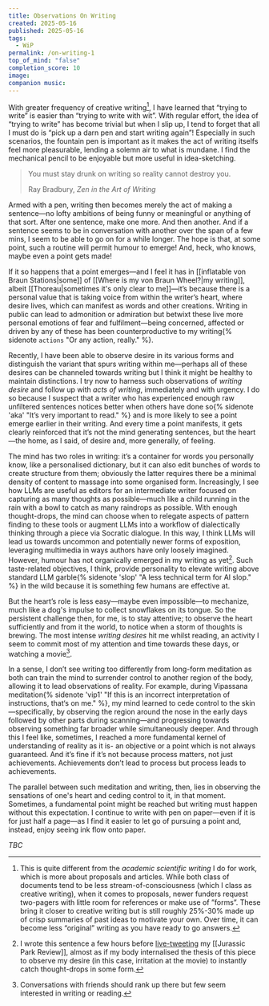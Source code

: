 ```yaml
---
title: Observations On Writing
created: 2025-05-16
published: 2025-05-16
tags:
  - WiP
permalink: /on-writing-1
top_of_mind: "false"
completion_score: 10
image: 
companion music:
---
```

With greater frequency of creative writing[^1], I have learned that “trying to write” is easier than “trying to write with wit”. With regular effort, the idea of “trying to write” has become trivial but when I slip up, I tend to forget that all I must do is “pick up a darn pen and start writing again”! Especially in such scenarios, the fountain pen is important as it makes the act of writing itselfs feel more pleasurable, lending a solemn air to what is mundane. I find the mechanical pencil to be enjoyable but more useful in idea-sketching.

> You must stay drunk on writing so reality cannot destroy you.
> 
> Ray Bradbury, _Zen in the Art of Writing_

Armed with a pen, writing then becomes merely the act of making a sentence—no lofty ambitions of being funny or meaningful or anything of that sort. After one sentence, make one more. And then another. And if a sentence seems to be in conversation with another over the span of a few mins, I seem to be able to go on for a while longer. The hope is that, at some point, such a routine will permit humour to emerge! And, heck, who knows, maybe even a point gets made!

If it so happens that a point emerges—and I feel it has in [[inflatable von Braun Stations|some]] of [[Where is my von Braun Wheel?|my writing]], albeit [[Thoreau|sometimes it's only clear to me]]—it’s because there is a personal value that is taking voice from within the writer’s heart, where desire lives, which can manifest as words and other creations. Writing in public can lead to admonition or admiration but betwixt these live more personal emotions of fear and fulfilment—being concerned, affected or driven by any of these has been counterproductive to my writing{% sidenote `actions` "Or any action, really." %}.

Recently, I have been able to observe desire in its various forms and distinguish the variant that spurs writing within me—perhaps all of these desires can be channeled towards writing but I think it might be healthy to maintain distinctions. I try now to harness such observations of *writing desire* and follow up with *acts of writing*, immediately and with urgency. I do so because I suspect that a writer who has experienced enough raw unfiltered sentences notices better when others have done so{% sidenote 'aka' "It’s very important to read." %} and is more likely to see a point emerge earlier in their writing. And every time a point manifests, it gets clearly reinforced that it’s not the mind generating sentences, but the heart—the home, as I said, of desire and, more generally, of feeling.

The mind has two roles in writing: it’s a container for words you personally know, like a personalised dictionary, but it can also edit bunches of words to create structure from them; obviously the latter requires there be a minimal density of content to massage into some organised form. Increasingly, I see how LLMs are useful as editors for an intermediate writer focused on capturing as many thoughts as possible—much like a child running in the rain with a bowl to catch as many raindrops as possible. With enough thought-drops, the mind can choose when to relegate aspects of pattern finding to these tools or augment LLMs into a workflow of dialectically thinking through a piece via Socratic dialogue. In this way, I think LLMs will lead us towards uncommon and potentially newer forms of exposition, leveraging multimedia in ways authors have only loosely imagined. However, humour has not organically emerged in my writing as yet[^3]. Such taste-related objectives, I think, provide personality to elevate writing above standard LLM garble{% sidenote 'slop' "A less technical term for AI slop." %} in the wild because it is something few humans are effective at.

But the heart’s role is less easy—maybe even impossible—to mechanize, much like a dog's impulse to collect snowflakes on its tongue. So the persistent challenge then, for me, is to stay attentive; to observe the heart sufficiently and from it the world, to notice when a storm of thoughts is brewing. The most intense _writing desires_ hit me whilst reading, an activity I seem to commit most of my attention and time towards these days, or watching a movie[^2].

In a sense, I don’t see writing too differently from long-form meditation as both can train the mind to surrender control to another region of the body, allowing it to lead observations of reality. For example, during Vipassana meditation{% sidenote  'vip1' "If this is an incorrect interpretation of instructions, that‘s on me." %}, my mind learned to cede control to the skin—specifically, by observing the region around the nose in the early days followed by other parts during scanning—and progressing towards observing something far broader while simultaneously deeper. And through this I feel like, sometimes, I reached a more fundamental kernel of understanding of reality as it is- an objective or a point which is not always guaranteed. And it’s fine if it’s not because process matters, not just achievements. Achievements don’t lead to process but process leads to achievements.

The parallel between such meditation and writing, then, lies in observing the sensations of one's heart and ceding control to it, in that moment. Sometimes, a fundamental point might be reached but writing must happen without this expectation. I continue to write with pen on paper—even if it is for just half a page—as I find it easier to let go of pursuing a point and, instead, enjoy seeing ink flow onto paper.

*TBC*

[^1]: This is quite different from the _academic scientific writing_ I do for work, which is more about proposals and articles. While both class of documents tend to be less stream-of-consciousness (which I class as creative writing), when it comes to proposals, newer funders request two-pagers with little room for references or make use of ”forms”. These bring it closer to creative writing but is still roughly 25%-30% made up of crisp summaries of past ideas to motivate your own. Over time, it can become less “original” writing as you have ready to go answers.

[^2]: Conversations with friends should rank up there but few seem interested in writing or reading.

[^3]: I wrote this sentence a few hours before [live-tweeting](https://x.com/angadhn/status/1923452612453560732) my [[Jurassic Park Review]], almost as if my body internalised the thesis of this piece to observe my desire (in this case, irritation at the movie) to instantly catch thought-drops in some form.

